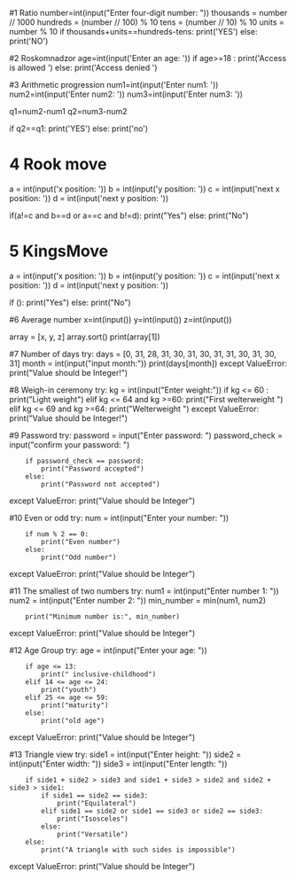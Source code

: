 #1 Ratio
number=int(input("Enter four-digit number: "))
thousands = number // 1000
hundreds = (number // 100) % 10
tens = (number // 10) % 10
units = number % 10
if thousands+units==hundreds-tens:
    print('YES')
else:
    print('NO')
    
#2 Roskomnadzor
age=int(input('Enter an age: '))
if age>=18 :
    print('Access is allowed ')
else:
    print('Access denied  ')
    
#3 Arithmetic progression 
num1=int(input('Enter num1: '))
num2=int(input('Enter num2: '))
num3=int(input('Enter num3: '))

q1=num2-num1
q2=num3-num2

if q2==q1:
    print('YES')
else:
    print('no')
    
# 4 Rook move
a = int(input('x position: '))
b = int(input('y position: '))
c = int(input('next x position: '))
d = int(input('next y position: '))

if(a!=c and b==d or a==c and b!=d):
    print("Yes")
else:
    print("No")
    
    
#  5 KingsMove
a = int(input('x position: '))
b = int(input('y position: '))
c = int(input('next x position: '))
d = int(input('next y position: '))

if ():
     print("Yes")
else:
     print("No")
     
     
#6 Average number
x=int(input())
y=int(input())
z=int(input())

array = [x, y, z]
array.sort()
print(array[1])

#7 Number of days
try:
        days = [0, 31, 28, 31, 30, 31, 30, 31, 31, 30, 31, 30, 31]
        month = int(input("input month:"))
        print(days[month])
except ValueError:
        print("Value should be Integer!")

#8 Weigh-in ceremony 
try:
    kg = int(input("Enter weight:"))
    if kg <= 60 :    print("Light weight")
    elif kg <= 64 and kg >=60:
         print("First welterweight ")
    elif kg <= 69 and kg >=64:
         print("Welterweight ")
except ValueError:
        print("Value should be Integer!")

#9 Password 
try:
        password = input("Enter password: ")
        password_check = input("confirm your password: ")

        if password_check == password:
            print("Password accepted")
        else:
            print("Password not accepted")
except ValueError:
    print("Value should be Integer")

#10 Even or odd
try:
        num = int(input("Enter your number: "))

        if num % 2 == 0:
            print("Even number")
        else:
            print("Odd number")

except ValueError:
    print("Value should be Integer")

#11 The smallest of two numbers 
try:
        num1 = int(input("Enter number 1: "))
        num2 = int(input("Enter number 2: "))
        min_number = min(num1, num2) 

        print("Minimum number is:", min_number)
except ValueError:
    print("Value should be Integer")

#12 Age Group 
try:
        age = int(input("Enter your age: "))

        if age <= 13:
            print(" inclusive-childhood")
        elif 14 <= age <= 24:
            print("youth")
        elif 25 <= age <= 59:
            print("maturity")
        else:
            print("old age")
except ValueError:
    print("Value should be Integer")

#13 Triangle view 
try:
        side1 = int(input("Enter height: "))
        side2 = int(input("Enter width: "))
        side3 = int(input("Enter length: "))

        if side1 + side2 > side3 and side1 + side3 > side2 and side2 + side3 > side1:
            if side1 == side2 == side3:
                print("Equilateral")
            elif side1 == side2 or side1 == side3 or side2 == side3:
                print("Isosceles")
            else:
                print("Versatile")
        else:
            print("A triangle with such sides is impossible")

except ValueError:
    print("Value should be Integer")
